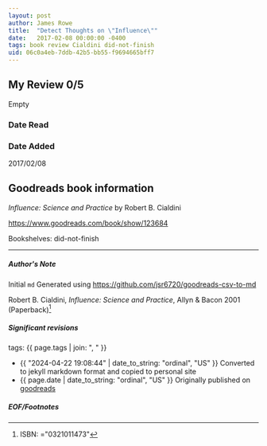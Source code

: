 ```yaml
---
layout: post
author: James Rowe
title:  "Detect Thoughts on \"Influence\""
date:   2017-02-08 00:00:00 -0400
tags: book review Cialdini did-not-finish
uid: 06c0a4eb-7ddb-42b5-bb55-f9694665bff7
---
```


<!-- highly dependent on how you personally use jekyll templates, and how you want this to show up -->
<!-- escape any jekyll keys with double brackets -->

## My Review 0/5

Empty

### Date Read


### Date Added
2017/02/08

## Goodreads book information

*Influence: Science and Practice* by Robert B. Cialdini

https://www.goodreads.com/book/show/123684

Bookshelves: did-not-finish

---

##### Author's Note

Initial `md` Generated using https://github.com/jsr6720/goodreads-csv-to-md

Robert B. Cialdini, *Influence: Science and Practice*,  Allyn & Bacon 2001 (Paperback)[^1]

##### Significant revisions

tags: {{ page.tags | join: ", " }} <!-- todo move this somewhere -->

- {{ "2024-04-22 19:08:44" | date_to_string: "ordinal", "US" }} Converted to jekyll markdown format and copied to personal site
- {{ page.date | date_to_string: "ordinal", "US" }} Originally published on [goodreads](https://www.goodreads.com)

##### EOF/Footnotes

[^1]: ISBN: ="0321011473"
